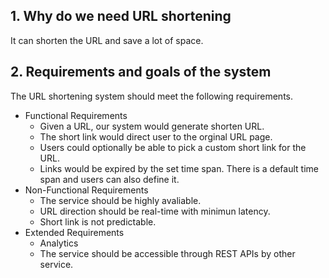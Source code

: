 ## 1. Why do we need URL shortening

It can shorten the URL and save a lot of space.

## 2. Requirements and goals of the system

The URL shortening system should meet the following requirements.

- Functional Requirements
  - Given a URL, our system would generate shorten URL.
  - The short link would direct user to the orginal URL page.
  - Users could optionally be able to pick a custom short link for the URL.
  - Links would be expired by the set time span. There is a default time span and users can also define it.
- Non-Functional Requirements
  - The service should be highly avaliable.
  - URL direction should be real-time with minimun latency.
  - Short link is not predictable.
- Extended Requirements
  - Analytics
  - The service should be accessible through REST APIs by other service.